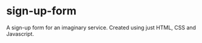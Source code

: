 # sign-up-form
 A sign-up form for an imaginary service.
 Created using just HTML, CSS and Javascript.
